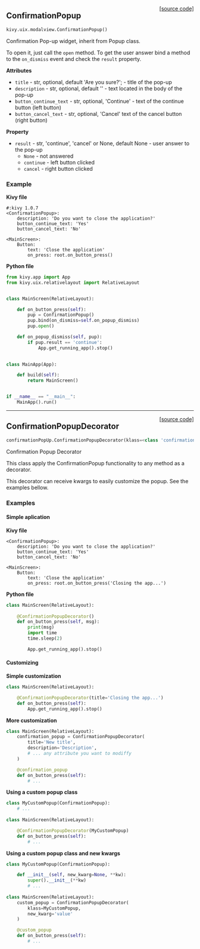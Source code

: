 <span style="float:right;">[[source code]](https://github.com/yuriharrison/custom-widgets/blob/master/custom-widgets/confirmationPopUp.py#L46)</span>
## ConfirmationPopup

```python
kivy.uix.modalview.ConfirmationPopup()
```

Confirmation Pop-up widget, inherit from Popup class.

To open it, just call the `open` method. To get the user
answer bind a method to the `on_dismiss` event and check
the `result` property.

__Attributes__

- `title` -  str, optional, default 'Are you sure?'; - 
    title of the pop-up
- `description` -  str, optional, default '' - 
    text located in the body of the pop-up
- `button_continue_text` -  str, optional, 'Continue' -
    text of the continue button (left button)
- `button_cancel_text` -  str, optional, 'Cancel'
    text of the cancel button (right button)

__Property__

- `result` -  str, 'continue', 'cancel' or None, default None -
    user answer to the pop-up
    - `None` - not answered
    - `continue` - left button clicked
    - `cancel` - right button clicked

### Example

**Kivy file**

```kivy
#:kivy 1.0.7
<ConfirmationPopup>:
    description: 'Do you want to close the application?'
    button_continue_text: 'Yes'
    button_cancel_text: 'No'

<MainScreen>:
    Button:
        text: 'Close the application'
        on_press: root.on_button_press()
```

**Python file**

```python
from kivy.app import App
from kivy.uix.relativelayout import RelativeLayout


class MainScreen(RelativeLayout):

    def on_button_press(self):
        pup = ConfirmationPopup()
        pup.bind(on_dismiss=self.on_popup_dismiss)
        pup.open()

    def on_popup_dismiss(self, pup):
        if pup.result == 'continue':
            App.get_running_app().stop()
    

class MainApp(App):

    def build(self):
        return MainScreen()


if __name__ == "__main__":
    MainApp().run()
```


----

<span style="float:right;">[[source code]](https://github.com/yuriharrison/custom-widgets/blob/master/custom-widgets/confirmationPopUp.py#L122)</span>
## ConfirmationPopupDecorator

```python
confirmationPopUp.ConfirmationPopupDecorator(klass=<class 'confirmationPopUp.ConfirmationPopup'>)
```

Confirmation Popup Decorator

This class apply the ConfirmationPopup functionality to
any method as a decorator.

This decorator can receive kwargs to easily customize the
popup. See the examples bellow.

### Examples

#### Simple aplication

**Kivy file**

```kivy
<ConfirmationPopup>:
    description: 'Do you want to close the application?'
    button_continue_text: 'Yes'
    button_cancel_text: 'No'

<MainScreen>:
    Button:
        text: 'Close the application'
        on_press: root.on_button_press('Closing the app...')
```

**Python file**
```python
class MainScreen(RelativeLayout):
    
    @ConfirmationPopupDecorator()
    def on_button_press(self, msg):
        print(msg)
        import time
        time.sleep(2)

        App.get_running_app().stop()
```

#### Customizing

**Simple customization**

```python
class MainScreen(RelativeLayout):

    @ConfirmationPopupDecorator(title='Closing the app...')
    def on_button_press(self):
        App.get_running_app().stop()
```

**More customization**

```python
class MainScreen(RelativeLayout):
    confirmation_popup = ConfirmationPopupDecorator(
        title='New title',
        description='Description',
        # ... any attribute you want to modiffy
    )

    @confirmation_popup
    def on_button_press(self):
        # ...
```

**Using a custom popup class**

```python
class MyCustomPopup(ConfirmationPopup):
    # ...
    
class MainScreen(RelativeLayout):

    @ConfirmationPopupDecorator(MyCustomPopup)
    def on_button_press(self):
        # ...
```

**Using a custom popup class and new kwargs**

```python
class MyCustomPopup(ConfirmationPopup):

    def __init__(self, new_kwarg=None, **kw):
        super().__init__(**kw)
        # ...
    
class MainScreen(RelativeLayout):
    custom_popup = ConfirmationPopupDecorator(
        klass=MyCustomPopup,
        new_kwarg='value'
    )

    @custom_popup
    def on_button_press(self):
        # ...
```
